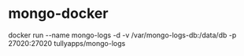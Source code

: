 # mongo-docker
docker run --name mongo-logs -d -v /var/mongo-logs-db:/data/db -p 27020:27020 tullyapps/mongo-logs